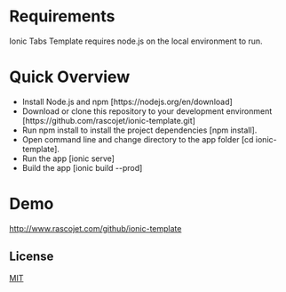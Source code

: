 # Requirements
<p>
	Ionic Tabs Template requires node.js on the local environment to run.
</p>

# Quick Overview
<ul>
	<li>
		Install Node.js and npm [https://nodejs.org/en/download]
	</li>
	<li>
		Download or clone this repository to your development environment [https://github.com/rascojet/ionic-template.git]
	</li>
	<li>
		Run npm install to install the project dependencies [npm install].
	</li>
	<li>
		Open command line and change directory to the app folder [cd ionic-template].
	</li>
	<li>
		Run the app [ionic serve]
	</li>
	<li>
		Build the app [ionic build --prod]
	</li>
</ul>

# Demo
http://www.rascojet.com/github/ionic-template


## License
[MIT](http://opensource.org/licenses/MIT)